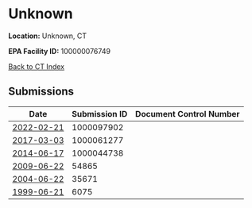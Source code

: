 # Unknown

**Location:** Unknown, CT

**EPA Facility ID:** 100000076749

[Back to CT Index](../../index.md)

## Submissions

| Date | Submission ID | Document Control Number |
|------|--------------|-------------------------|
| [2022-02-21](submissions/1000097902.md) | 1000097902 |  |
| [2017-03-03](submissions/1000061277.md) | 1000061277 |  |
| [2014-06-17](submissions/1000044738.md) | 1000044738 |  |
| [2009-06-22](submissions/54865.md) | 54865 |  |
| [2004-06-22](submissions/35671.md) | 35671 |  |
| [1999-06-21](submissions/6075.md) | 6075 |  |
